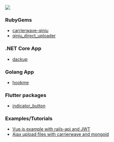 ![](https://github-readme-stats.vercel.app/api?username=huobazi)

<!--
**huobazi/huobazi** is a ✨ _special_ ✨ repository because its `README.md` (this file) appears on your GitHub profile.

Here are some ideas to get you started:

- 🔭 I’m currently working on ...
- 🌱 I’m currently learning ...
- 👯 I’m looking to collaborate on ...
- 🤔 I’m looking for help with ...
- 💬 Ask me about ...
- 📫 How to reach me: ...
- 😄 Pronouns: ...
- ⚡ Fun fact: ...
-->

### RubyGems

- [carrierwave-qiniu](https://github.com/huobazi/carrierwave-qiniu)
- [qiniu_direct_uploader](https://github.com/huobazi/qiniu_direct_uploader)

### .NET Core App

- [dackup](https://github.com/huobazi/dackup)

### Golang App

- [hookme](https://github.com/huobazi/hookme)

### Flutter packages

- [indicator_button](https://github.com/huobazi/indicator_button)

### Examples/Tutorials

- [Vue.js example with rails-api and JWT](https://github.com/huobazi/vuejs-with-rails-api-and-jwt-example)
- [Ajax upload files with carrierwave and mongoid](https://github.com/huobazi/ajax-upload-with-carrierwave-mongoid)

